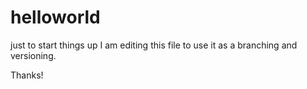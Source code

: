 # helloworld
just to start things up
I am editing this file to use it as a branching and versioning.

Thanks!
